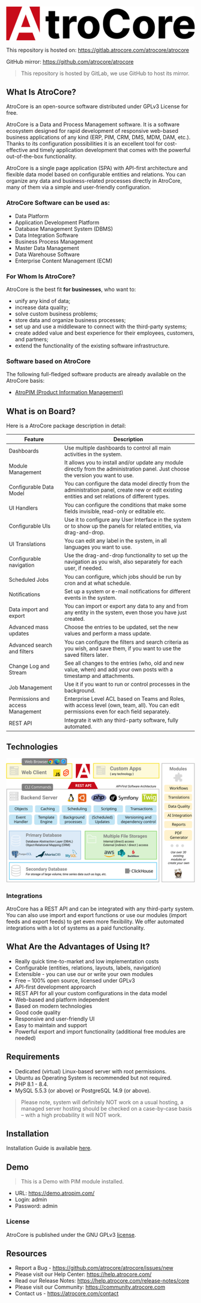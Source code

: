 ![Logo](_assets/atrocore-logo.svg)

This repository is hosted on: https://gitlab.atrocore.com/atrocore/atrocore

GitHub mirror: https://github.com/atrocore/atrocore

> This repository is hosted by GitLab, we use GitHub to host its mirror. 

## What Is AtroCore? 

AtroCore is an open-source software distributed under GPLv3 License for free.

AtroCore is a Data and Process Management software. It is a software ecosystem designed for rapid development of responsive web-based business applications of any kind (ERP, PIM, CRM, DMS, MDM, DAM, etc.). Thanks to its configuration possibilities it is an excellent tool for cost-effective and timely application development that comes with the powerful out-of-the-box functionality.

AtroCore is a single page application (SPA) with API-first architecture and flexible data model based on configurable entities and relations. You can organize any data and business-related processes directly in AtroCore, many of them via a simple and user-friendly configuration.

### AtroCore Software can be used as:

- Data Platform
- Application Development Platform
- Database Management System (DBMS)
- Data Integration Software
- Business Process Management
- Master Data Management
- Data Warehouse Software
- Enterprise Content Management (ECM)


### For Whom Is AtroCore?

AtroCore is the best fit **for businesses**, who want to:

* unify any kind of data;
* increase data quality;
* solve custom business problems;
* store data and organize business processes;
* set up and use a middleware to connect with the third-party systems;
* create added value and best experience for their employees, customers, and partners;
* extend the functionality of the existing software infrastructure.

### Software based on AtroCore

The following full-fledged software products are already available on the AtroCore basis:
* [AtroPIM (Product Information Management)](https://github.com/atrocore/atropim)


## What is on Board?

Here is a AtroCore package description in detail:

| Feature                           | Description                                                   |
|-----------------------------------| ------------------------------------------------------------ |
| Dashboards                        | Use multiple dashboards to control all main activities in the system. |
| Module Management                 | It allows you to install and/or update any module directly from the administration panel. Just choose the version you want to use. |
| Configurable Data Model           | You can configure the data model directly from the administration panel, create new or edit existing entities and set relations of different types. |
| UI Handlers                       | You can configure the conditions that make some fields invisible, read-only or editable etc. |
| Configurable UIs                  | Use it to configure any User Interface in the system or to show up the panels for related entities, via drag-and-drop. |
| UI Translations                   | You can edit any label in the system, in all languages you want to use. |
| Configurable navigation           | Use the drag-and-drop functionality to set up the navigation as you wish, also separately for each user, if needed. |
| Scheduled Jobs                    | You can configure, which jobs should be run by cron and at what schedule. |
| Notifications                     | Set up a system or e-mail notifications for different events in the system. |
| Data import and export            | You can import or export any data to any and from any entity in the system, even those you have just created. |
| Advanced mass updates             | Choose the entries to be updated, set the new values and perform a mass update. |
| Advanced search and filters       | You can configure the filters and search criteria as you wish, and save them, if you want to use the saved filters later. |
| Change Log and Stream             | See all changes to the entries (who, old and new value, when) and add your own posts with a timestamp and attachments. |
| Job Management                    | Use it if you want to run or control processes in the background. |
| Permissions and access Management | Enterprise Level ACL based on Teams and Roles, with access level (own, team, all). You can edit permissions even for each field separately. |
| REST API                          | Integrate it with any third-party software, fully automated. |


## Technologies
![Architecture and Technologies](_assets/architecture-and-technologies.svg)


### Integrations

AtroCore has a REST API and can be integrated with any third-party system. 
You can also use import and export functions or use our modules (import feeds and export feeds) to get even more flexibility.
We offer automated integrations with a lot of systems as a paid functionality.

## What Are the Advantages of Using It?

* Really quick time-to-market and low implementation costs
* Configurable (entities, relations, layouts, labels, navigation)
* Extensible - you can use our or write your own modules
* Free – 100% open source, licensed under GPLv3
* API-first development approarch
* REST API for all your custom configurations in the data model
* Web-based and platform independent
* Based on modern technologies
* Good code quality
* Responsive and user-friendly UI
* Easy to maintain and support
*	Powerful export and import functionality (additional free modules are needed)

## Requirements

* Dedicated (virtual) Linux-based server with root permissions. 
* Ubuntu as Operating System is recommended but not required.
* PHP 8.1 - 8.4.
* MySQL 5.5.3 (or above) or PostgreSQL 14.9 (or above).

> Please note, system will definitely NOT work on a usual hosting, a managed server hosting should be checked on a case-by-case basis – with a high probability it will NOT work.

## Installation

Installation Guide is available [here](https://help.atrocore.com/installation-and-maintenance/installation).

## Demo
> This is a Demo with PIM module installed.
- URL: https://demo.atropim.com/
- Login: admin
- Password: admin

### License

AtroCore is published under the GNU GPLv3 [license](LICENSE.txt).

## Resources

- Report a Bug - https://github.com/atrocore/atrocore/issues/new
- Please visit our Help Center: https://help.atrocore.com/
- Read our Release Notes: https://help.atrocore.com/release-notes/core
- Please visit our Community: https://community.atrocore.com
- Сontact us - https://atrocore.com/contact
